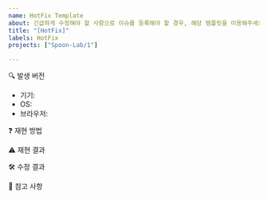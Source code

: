 ```yaml
---
name: HotFix Template
about: 긴급하게 수정해야 할 사항으로 이슈를 등록해야 할 경우, 해당 템플릿을 이용해주세요.
title: "[HotFix]"
labels: HotFix
projects: ["Spoon-Lab/1"]

---
```


🔍 발생 버전
- 기기: <!-- 데스크탑과 모바일 중에 문제 어디서 발견했는지 작성해주세요.  -->
- OS:  <!-- 문제가 발견된 기기의 OS가 iOS, Window, Android 중에 어떤 것인지 기입해주세요.  --> 
- 브라우저: <!-- 문제가 발견된 브라우저가 Chrome, 삼성, Firefox, Safari 등 어떤 브라우저에서 발견된 건지 기입해주세요.  --> 

❓ 재현 방법
<!-- 어떤 방법을 통해서 재현이 되었는지 상세하게 서술해주세요. -->
<!-- 앞에 숫자를 붙여서 단계별로 설명해주시면 더 좋습니다.   -->

⚠️ 재현 결과
<!-- 재현 결과, 어떤 문제가 발생했는지 기입해주세요.  -->

🛠️ 수정 결과
<!--해당 문제를 수정 시, 어떤 결과가 나타나야 하는지 기입해주세요.  -->

🔖 참고 사항
<!-- 해당 사항은 선택입니다. -->
<!-- 문 수정과 관련하여 참고해야 할 사항이 있다면 기입해주세요. -->
